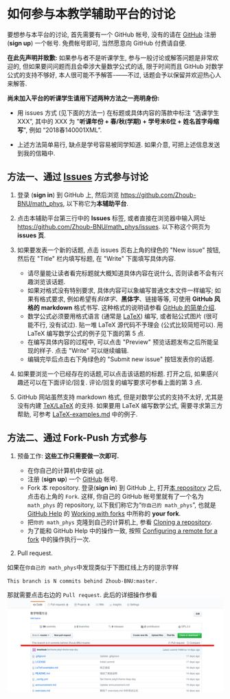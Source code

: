 # 如何参与本教学辅助平台的讨论

要想参与本平台的讨论, 首先需要有一个 GitHub 帐号, 没有的请在
[GitHub](https://github.com) 注册 (**sign up**) 一个帐号.  免费帐号即可,
当然愿意向 GitHub 付费请自便.

**在此先声明并致歉:**
如果参与者不是听课学生, 参与一般讨论或解答问题是非常欢迎的,
但如果要问问题而且会牵涉大量数学公式的话, 限于时间而且 GitHub
对数学公式的支持不够好, 本人很可能不予解答-——不过,
话题会予以保留并欢迎热心人来解答.

**尚未加入平台的听课学生请用下述两种方法之一亮明身份:**
  - 用 issues 方式 (见下面的方法一) 在标题或具体内容的落款中标注 “选课学生 XXX”,
  其中的 XXX 为 "**听课年份 + 春/秋(学期) + 学号末6位 + 姓名首字母缩写**", 例如
  “2018春140001XML”.

  - 上述方法简单易行, 缺点是学号容易被同学知道.
  如果介意, 可把上述信息发送到我的信箱中.

## 方法一、通过 [Issues](https://github.com/Zhoub-BNU/math_phys/issues) 方式参与讨论

1. 登录 (**sign in**) 到 GitHub 上, 然后浏览 https://github.com/Zhoub-BNU/math_phys, 以下称它为**本辅助平台**.
2. 点击本辅助平台第三行中的 **Issues** 标签, 或者直接在浏览器中输入网址 https://github.com/Zhoub-BNU/math_phys/issues.
以下称这个网页为 **issues 页**.
3. 如果要发表一个新的话题, 点击 issues 页右上角的绿色的 "New issue" 按钮, 然后在 "Title" 栏内填写标题,
在 "Write" 下面填写具体内容.
    * 请尽量能让读者看完标题就大概知道具体内容在说什么, 否则读者不会有兴趣浏览该话题.
    * 如果对格式没有特别要求, 具体内容可以象编写普通文本文件一样编写; 如果有格式要求, 例如希望有*斜体字*、**黑体字**、链接等等,
    可使用 **GitHub 风格的 markdown** 格式书写.  这种格式的说明请参看
    [GitHub 的简单介绍](https://help.github.com/categories/writing-on-github).
    * 数学公式必须要用格式语言 (通常是 [LaTeX](https://en.wikipedia.org/wiki/LaTeX)) 编写, 或者贴公式图片 (很可能不行,
    没有试过).  贴一堆 LaTeX 源代码不予理会 (公式比较简短可以).  用 LaTeX 编写数学公式的例子见下面的第 5 点.
    * 在编写具体内容的过程中, 可以点击 "Preview" 预览话题发布之后所能呈现的样子.  点击 "Write" 可以继续编辑.
    * 编辑完毕后点击右下角绿色的 "Submit new issue" 按钮发表你的话题.

4. 如果要浏览一个已经存在的话题,可以点击该话题的标题.  打开之后, 如果感兴趣还可以在下面评论/回复.
评论/回复的编写要求可参看上面的第 3 点.
5. GitHub 网站虽然支持 markdown 格式, 但是对数学公式的支持不太好, 尤其是没有内建 [TeX/LaTeX](https://tug.org) 的支持.
如果要用 LaTeX 编写数学公式, 需要寻求第三方帮助, 可参考
[LaTeX-examples.md](https://github.com/Zhoub-BNU/math_phys/blob/master/LaTeX-examples.md) 中的例子.

## 方法二、通过 Fork-Push 方式参与

1. 预备工作: **这些工作只需要做一次即可.**
    * 在你自己的计算机中安装 [git](https://git-scm.com/).
    * 注册 (**sign up**) 一个 [GitHub](https://github.com) 帐号.
    * Fork 本 repository. 登录(**sign in**) 到 GitHub 上, 打开[本 repository](https://github.com/Zhoub-BNU/math_phys)
    之后, 点击右上角的 `Fork`.  这样, 你自己的 GitHub 帐号里就有了一个名为 `math_phys` 的 repository,
    以下我们称它为“`你自己的 math_phys`”, 也就是 [GitHub Help](https://help.github.com) 的
    [Working with forks](https://help.github.com/articles/working-with-forks/) 中所称的 **your fork**.
    * 把`你的 math_phys` 克隆到自己的计算机上, 参看
    [Cloning a repository](https://help.github.com/articles/cloning-a-repository/).
    * 为了能和 GitHub Help 中的操作一致, 按照
    [Configuring a remote for a fork](https://help.github.com/articles/configuring-a-remote-for-a-fork/)
    中的操作执行一次.


2. Pull request.

如果在`你自己的 math_phys`中发现类似于下图红线上方的提示字样
```
This branch is N commits behind Zhoub-BNU:master.
```
那就需要点击右边的 ``Pull request``.  此后的详细操作参看 
![screenshot](before-pulling.jpg)
